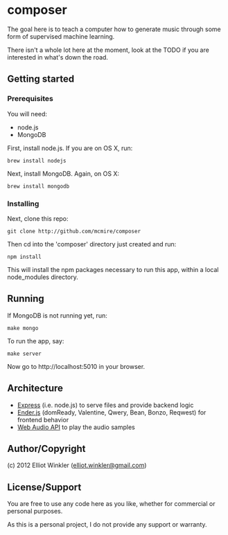 # composer

The goal here is to teach a computer how to generate music through some form of
supervised machine learning.

There isn't a whole lot here at the moment, look at the TODO if you are
interested in what's down the road.


## Getting started

### Prerequisites

You will need:

* node.js
* MongoDB

First, install node.js. If you are on OS X, run:

    brew install nodejs

Next, install MongoDB. Again, on OS X:

    brew install mongodb

### Installing

Next, clone this repo:

    git clone http://github.com/mcmire/composer

Then cd into the 'composer' directory just created and run:

    npm install

This will install the npm packages necessary to run this app, within a
local node_modules directory.


## Running

If MongoDB is not running yet, run:

    make mongo

To run the app, say:

    make server

Now go to http://localhost:5010 in your browser.


## Architecture

* [Express](http://expressjs.com/) (i.e. node.js) to serve files and provide
  backend logic
* [Ender.js](http://ender.jit.su/) (domReady, Valentine, Qwery, Bean, Bonzo,
  Reqwest) for frontend behavior
* [Web Audio API](https://dvcs.w3.org/hg/audio/raw-file/tip/webaudio/specification.html)
  to play the audio samples


## Author/Copyright

(c) 2012 Elliot Winkler (<elliot.winkler@gmail.com>)


## License/Support

You are free to use any code here as you like, whether for commercial
or personal purposes.

As this is a personal project, I do not provide any support or warranty.


